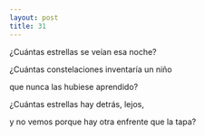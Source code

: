 ```yaml
---
layout: post
title: 31
---
```


¿Cuántas estrellas se veían esa noche?

¿Cuántas constelaciones inventaría un niño

que nunca las hubiese aprendido?

¿Cuántas estrellas hay detrás, lejos,

y no vemos porque hay otra enfrente que la tapa?
